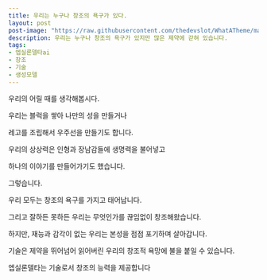 ```yaml
---
title: 우리는 누구나 창조의 욕구가 있다.
layout: post
post-image: "https://raw.githubusercontent.com/thedevslot/WhatATheme/master/assets/images/What%20is%20Jekyll%20and%20How%20to%20use%20it.png?token=AHMQUELVG36IDSA4SZEZ5P26Z64IW"
description: 우리는 누구나 창조의 욕구가 있지만 많은 제약에 갇혀 있습니다.
tags:
- 엡실론델타ai
- 창조
- 기술
- 생성모델
---
```


우리의 어릴 때를 생각해봅시다.

우리는 블럭을 쌓아 나만의 성을 만들거나

레고를 조립해서 우주선을 만들기도 합니다.

우리의 상상력은 인형과 장남감들에 생명력을 불어넣고

하나의 이야기를 만들어가기도 했습니다.

그렇습니다. 

우리 모두는 창조의 욕구를 가지고 태어납니다.

그리고 잘하든 못하든 우리는 무엇인가를 끊임없이 창조해왔습니다.

하지만, 재능과 감각이 없는 우리는 본성을 점점 포기하며 살아갑니다.

기술은 제약을 뛰어넘어 읽어버린 우리의 창조적 욕망에 불을 붙일 수 있습니다.

엡실론델타는 기술로서 창조의 능력을 제공합니다